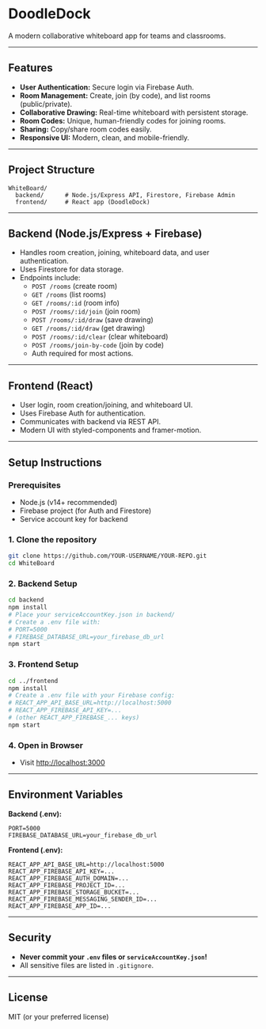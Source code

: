 # DoodleDock

A modern collaborative whiteboard app for teams and classrooms.

---

## Features

- **User Authentication:** Secure login via Firebase Auth.
- **Room Management:** Create, join (by code), and list rooms (public/private).
- **Collaborative Drawing:** Real-time whiteboard with persistent storage.
- **Room Codes:** Unique, human-friendly codes for joining rooms.
- **Sharing:** Copy/share room codes easily.
- **Responsive UI:** Modern, clean, and mobile-friendly.

---

## Project Structure

```
WhiteBoard/
  backend/      # Node.js/Express API, Firestore, Firebase Admin
  frontend/     # React app (DoodleDock)
```

---

## Backend (Node.js/Express + Firebase)
- Handles room creation, joining, whiteboard data, and user authentication.
- Uses Firestore for data storage.
- Endpoints include:
  - `POST /rooms` (create room)
  - `GET /rooms` (list rooms)
  - `GET /rooms/:id` (room info)
  - `POST /rooms/:id/join` (join room)
  - `POST /rooms/:id/draw` (save drawing)
  - `GET /rooms/:id/draw` (get drawing)
  - `POST /rooms/:id/clear` (clear whiteboard)
  - `POST /rooms/join-by-code` (join by code)
  - Auth required for most actions.

---

## Frontend (React)
- User login, room creation/joining, and whiteboard UI.
- Uses Firebase Auth for authentication.
- Communicates with backend via REST API.
- Modern UI with styled-components and framer-motion.

---

## Setup Instructions

### Prerequisites
- Node.js (v14+ recommended)
- Firebase project (for Auth and Firestore)
- Service account key for backend

### 1. Clone the repository
```sh
git clone https://github.com/YOUR-USERNAME/YOUR-REPO.git
cd WhiteBoard
```

### 2. Backend Setup
```sh
cd backend
npm install
# Place your serviceAccountKey.json in backend/
# Create a .env file with:
# PORT=5000
# FIREBASE_DATABASE_URL=your_firebase_db_url
npm start
```

### 3. Frontend Setup
```sh
cd ../frontend
npm install
# Create a .env file with your Firebase config:
# REACT_APP_API_BASE_URL=http://localhost:5000
# REACT_APP_FIREBASE_API_KEY=...
# (other REACT_APP_FIREBASE_... keys)
npm start
```

### 4. Open in Browser
- Visit [http://localhost:3000](http://localhost:3000)

---

## Environment Variables

**Backend (.env):**
```
PORT=5000
FIREBASE_DATABASE_URL=your_firebase_db_url
```
**Frontend (.env):**
```
REACT_APP_API_BASE_URL=http://localhost:5000
REACT_APP_FIREBASE_API_KEY=...
REACT_APP_FIREBASE_AUTH_DOMAIN=...
REACT_APP_FIREBASE_PROJECT_ID=...
REACT_APP_FIREBASE_STORAGE_BUCKET=...
REACT_APP_FIREBASE_MESSAGING_SENDER_ID=...
REACT_APP_FIREBASE_APP_ID=...
```

---

## Security

- **Never commit your `.env` files or `serviceAccountKey.json`!**
- All sensitive files are listed in `.gitignore`.

---

## License

MIT (or your preferred license) 